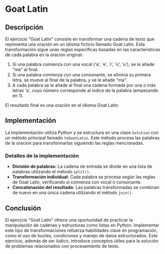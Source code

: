 # Goat Latin

## Descripción

El ejercicio "Goat Latin" consiste en transformar una cadena de texto que representa una oración en un idioma ficticio llamado Goat Latin. Esta transformación sigue unas reglas específicas basadas en las características de cada palabra en la oración original:

1. Si una palabra comienza con una vocal ('a', 'e', 'i', 'o', 'u'), se le añade "ma" al final.
2. Si una palabra comienza con una consonante, se elimina su primera letra, se mueve al final de la palabra, y se le añade "ma".
3. A cada palabra se le añade al final una cadena formada por una o más letras 'a', cuyo número corresponde al índice de la palabra (empezando en 1).

El resultado final es una oración en el idioma Goat Latin.

## Implementación

La implementación utiliza Python y se estructura en una clase `Solution` con un método principal llamado `toGoatLatin`. Este método procesa las palabras de la oración para transformarlas siguiendo las reglas mencionadas.

### Detalles de la implementación

- **División de palabras:** La cadena de entrada se divide en una lista de palabras utilizando el método `split()`.
- **Transformación individual:** Cada palabra se procesa según las reglas de Goat Latin, verificando si comienza con vocal o consonante.
- **Concatenación del resultado:** Las palabras transformadas se combinan de nuevo en una única cadena utilizando el método `join()`.

## Conclusión

El ejercicio "Goat Latin" ofrece una oportunidad de practicar la manipulación de cadenas y estructuras como listas en Python. Implementar este tipo de transformaciones refuerza habilidades clave en programación, como el uso de bucles, condiciones y manejo de datos estructurados. Este ejercicio, además de ser lúdico, introduce conceptos útiles para la solución de problemas relacionados con procesamiento de texto.
